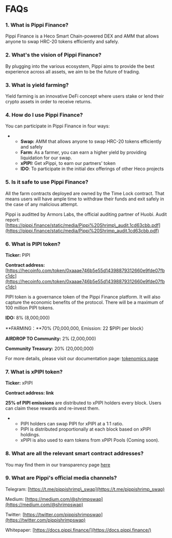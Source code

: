 # FAQs

### 1. **What is Pippi Finance?**

Pippi Finance is a Heco Smart Chain-powered DEX and AMM that allows anyone to swap HRC-20 tokens efficiently and safely. 

### **2. What's the vision of Pippi Finance?**

By plugging into the various ecosystem, Pippi aims to provide the best experience across all assets, we aim to be the future of trading.

### **3. What is yield farming?**

Yield farming is an innovative DeFi concept where users stake or lend their crypto assets in order to receive returns.

### **4. How do I use Pippi Finance?**

You can participate in Pippi Finance in four ways:

* * **Swap:** AMM that allows anyone to swap HRC-20 tokens efficiently and safely
  * **Farm**: As a farmer, you can earn a higher yield by providing liquidation for our swap.
  * **xPIPI:** Get xPippi, to earn our partners' token
  * **IDO**: To participate in the initial dex offerings of other Heco projects

### **5. Is it safe to use Pippi Finance?**

All the farm contracts deployed are owned by the Time Lock contract. That means users will have ample time to withdraw their funds and exit safely in the case of any malicious attempt.

Pippi is auditted by Armors Labs, the official auditing partner of Huobi. Audit report: [https://pippi.finance/static/media/Pippi%20Shrimp\_audit.1cd63cbb.pdf](https://pippi.finance/static/media/Pippi%20Shrimp_audit.1cd63cbb.pdf)

### **6. What is PIPI token?**

**Ticker:** PIPI

**Contract address:** [https://hecoinfo.com/token/0xaaae746b5e55d14398879312660e9fde07fbc1dc](https://hecoinfo.com/token/0xaaae746b5e55d14398879312660e9fde07fbc1dc)

PIPI token is a governance token of the Pippi Finance platform. It will also capture the economic benefits of the protocol. There will be a maximum of 100 million PIPI tokens. 

**IDO:** 8% \(8,000,000\) 

**FARMING：**70% \(70,000,000, Emission: 22 $PIPI per block）

**AIRDROP TO Community:** 2% \(2,000,000\)

**Community Treasury:** 20% \(20,000,000\)

For more details, please visit our documentation page: [tokenomics page](https://docs.pippi.finance/tokenomics)

### **7. What is xPIPI token?**

**Ticker:** xPIPI

**Contract address: link**

**25% of PIPI emissions** are distributed to xPIPI holders every block. Users can claim these rewards and re-invest them.

* * PIPI holders can swap PIPI for xPIPI at a 1:1 ratio.
  * PIPI is distributed proportionally at each block based on xPIPI holdings.
  * xPIPI is also used to earn tokens from xPIPI Pools \(Coming soon\).

### **8. What are all the relevant smart contract addresses?**

 You may find them in our transparency page [here](https://github.com/Shrimp-Labs/pippi-shrimp-farm)

### **9. What are Pippi's official media channels?**

Telegram: [https://t.me/pippishrimp\_swap](https://t.me/pippishrimp_swap)

Medium: [https://medium.com/@shrimpswap](https://medium.com/@shrimpswap)

Twitter: [https://twitter.com/pippishrimpswap](https://twitter.com/pippishrimpswap)

Whitepaper: [https://docs.pippi.finance/](https://docs.pippi.finance/)

